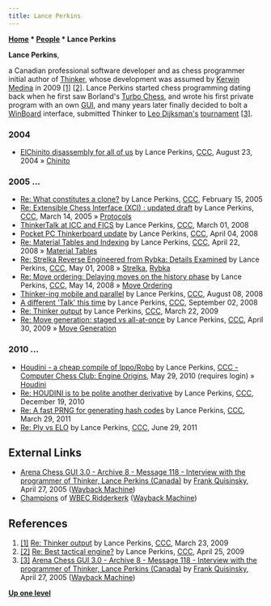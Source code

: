```yaml
---
title: Lance Perkins
---
```

**[Home](Home "Home") \* [People](People "People") \* Lance Perkins**


**Lance Perkins**,  

a Canadian professional software developer and as chess programmer initial author of [Thinker](Thinker "Thinker"), whose development was assumed by [Kerwin Medina](Kerwin_Medina "Kerwin Medina") in 2009 
<a id="cite-note-1" href="#cite-ref-1">[1]</a>
<a id="cite-note-2" href="#cite-ref-2">[2]</a>. 
Lance Perkins started chess programming dating back when he first saw Borland's [Turbo Chess](Turbo_Chess "Turbo Chess"), 
and wrote his first private program with an own [GUI](GUI "GUI"), and many years later finally decided to bolt a [WinBoard](WinBoard "WinBoard") interface, submitted Thinker to [Leo Dijksman's](Leo_Dijksman "Leo Dijksman") [tournament](WBEC "WBEC")
<a id="cite-note-3" href="#cite-ref-3">[3]</a>.



### 2004


* [ElChinito disassembly for all of us](https://www.stmintz.com/ccc/index.php?id=383731) by Lance Perkins, [CCC](CCC "CCC"), August 23, 2004 » [Chinito](Chinito "Chinito")


### 2005 ...


* [Re: What constitutes a clone?](https://www.stmintz.com/ccc/index.php?id=411849) by Lance Perkins, [CCC](CCC "CCC"), February 15, 2005
* [Re: Extensible Chess Interface (XCI) : updated draft](https://www.stmintz.com/ccc/index.php?id=416733) by Lance Perkins, [CCC](CCC "CCC"), March 14, 2005 » [Protocols](Protocols "Protocols")
* [ThinkerTalk at ICC and FICS](http://www.talkchess.com/forum/viewtopic.php?t=19945) by Lance Perkins, [CCC](CCC "CCC"), March 01, 2008
* [Pocket PC Thinkerboard update](http://www.talkchess.com/forum/viewtopic.php?t=20519) by Lance Perkins, [CCC](CCC "CCC"), April 04, 2008
* [Re: Material Tables and Indexing](http://www.talkchess.com/forum3/viewtopic.php?f=7&t=20659&start=34) by Lance Perkins, [CCC](CCC "CCC"), April 22, 2008 » [Material Tables](Material_Tables "Material Tables")
* [Re: Strelka Reverse Engineered from Rybka: Details Examined](http://www.talkchess.com/forum3/viewtopic.php?f=7&t=20936&start=4) by Lance Perkins, [CCC](CCC "CCC"), May 01, 2008 » [Strelka](Strelka "Strelka"), [Rybka](Rybka "Rybka")
* [Re: Move ordering: Delaying moves on the history phase](http://www.talkchess.com/forum3/viewtopic.php?f=7&t=21119&start=8) by Lance Perkins, [CCC](CCC "CCC"), May 14, 2008 » [Move Ordering](Move_Ordering "Move Ordering")
* [Thinker-ing mobile and parallel](http://www.talkchess.com/forum/viewtopic.php?t=22859) by Lance Perkins, [CCC](CCC "CCC"), August 08, 2008
* [A different 'Talk' this time](http://www.talkchess.com/forum/viewtopic.php?t=23445) by Lance Perkins, [CCC](CCC "CCC"), September 02, 2008
* [Re: Thinker output](http://www.talkchess.com/forum3/viewtopic.php?f=2&t=27113&start=4) by Lance Perkins, [CCC](CCC "CCC"), March 22, 2009
* [Re: Move generation: staged vs all-at-once](http://www.talkchess.com/forum3/viewtopic.php?f=7&t=27657&start=13) by Lance Perkins, [CCC](CCC "CCC"), April 30, 2009 » [Move Generation](Move_Generation "Move Generation")


### 2010 ...


* [Houdini - a cheap compile of Ippo/Robo](http://www.talkchess.com/forum/viewtopic.php?t=34578) by Lance Perkins, [CCC - Computer Chess Club: Engine Origins](CCC "CCC"), May 29, 2010 (requires login) » [Houdini](Houdini "Houdini")
* [Re: HOUDINI is to be polite another derivative](http://www.talkchess.com/forum3/viewtopic.php?f=2&t=37158&start=6) by Lance Perkins, [CCC](CCC "CCC"), December 19, 2010
* [Re: A fast PRNG for generating hash codes](http://www.talkchess.com/forum3/viewtopic.php?f=7&t=38234&start=8) by Lance Perkins, [CCC](CCC "CCC"), March 29, 2011
* [Re: Ply vs ELO](http://www.talkchess.com/forum3/viewtopic.php?f=7&t=39511&start=8) by Lance Perkins, [CCC](CCC "CCC"), June 29, 2011


## External Links


* [Arena Chess GUI 3.0 - Archive 8 - Message 118 - Interview with the programmer of Thinker, Lance Perkins (Canada)](https://web.archive.org/web/20120106002902/http://playwitharena.com/?Newsticker:Archive_8) by [Frank Quisinsky](Frank_Quisinsky "Frank Quisinsky"), April 27, 2005 ([Wayback Machine](https://en.wikipedia.org/wiki/Wayback_Machine))
* [Champions](https://web.archive.org/web/20120105055856/http://wbec-ridderkerk.nl/html/champions.htm) of [WBEC Ridderkerk](WBEC "WBEC") ([Wayback Machine](https://en.wikipedia.org/wiki/Wayback_Machine))


## References


1. <a id="cite-ref-1" href="#cite-note-1">[1]</a> [Re: Thinker output](http://www.talkchess.com/forum3/viewtopic.php?t=27113&start=13) by Lance Perkins, [CCC](CCC "CCC"), March 23, 2009
2. <a id="cite-ref-2" href="#cite-note-2">[2]</a> [Re: Best tactical engine?](http://www.talkchess.com/forum3/viewtopic.php?f=2&t=27585&start=10) by Lance Perkins, [CCC](CCC "CCC"), April 25, 2009
3. <a id="cite-ref-3" href="#cite-note-3">[3]</a> [Arena Chess GUI 3.0 - Archive 8 - Message 118 - Interview with the programmer of Thinker, Lance Perkins (Canada)](https://web.archive.org/web/20120106002902/http://playwitharena.com/?Newsticker:Archive_8) by [Frank Quisinsky](Frank_Quisinsky "Frank Quisinsky"), April 27, 2005 ([Wayback Machine](https://en.wikipedia.org/wiki/Wayback_Machine))

**[Up one level](People "People")**







 
